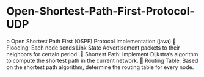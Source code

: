 # Open-Shortest-Path-First-Protocol-UDP
o	Open Shortest Path First (OSPF) Protocol Implementation (java)
	Flooding: Each node sends Link State Advertisement packets to their neighbors for certain period.
	Shortest Path: Implement Dijkstra’s algorithm to compute the shortest path in the current network.
	Routing Table: Based on the shortest path algorithm, determine the routing table for every node.
